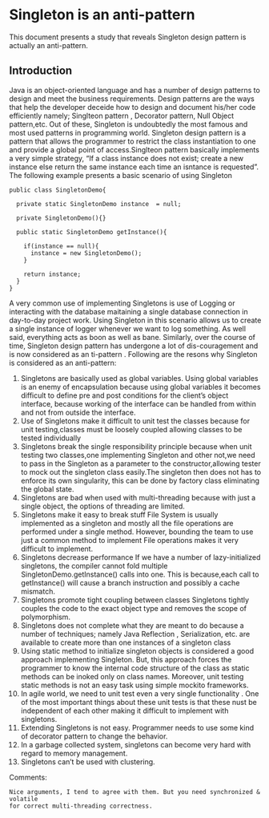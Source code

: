 # **Singleton is an anti-pattern**
This document presents a study that reveals Singleton design pattern is actually an anti-pattern.

## **Introduction**

Java is an object-oriented language and has a  number of design patterns to design and  meet the business requirements. Design patterns are the ways that help the developer deceide how to design and document his/her code efficiently namely; Singlteon pattern , Decorator  pattern, Null Object pattern,etc. Out of these, Singleton is undoubtedly the most famous and most used patterns in programming world. Singleton design pattern is a pattern that allows the programmer to restrict the class instantiation to one and provide a global point of access.Singlteon pattern basically implements a very simple strategy, “If a class instance does not exist; create a new instance else return the same instance each time an isntance is requested”. The following example presents a basic scenario of using Singleton

```
public class SingletonDemo{                                                           

  private static SingletonDemo instance  = null;              

  private SingletonDemo(){}                                            

  public static SingletonDemo getInstance(){        

    if(instance == null){                                                                    
      instance = new SingletonDemo();
    }                              

    return instance;           
  }
}
 ```

A very common use of implementing Singletons is use of Logging or interacting with the database maitaining a single database connection in day-to-day project work. Using Singleton in this scenario allows us to create a single instance of logger whenever we want to log something. As well said, everything acts as boon as well as bane. Similarly, over the course of time, Singleton design pattern has undergone a lot of dis-couragement and is now considered as an ti-pattern . Following are the resons why Singleton is considered as an anti-pattern:

1. Singletons are basically used as global variables. Using global variables is an enemy of encapsulation because using global variables it becomes difficult to define pre and post conditions for the client’s object interface, because working of the interface can be handled from within and  not from outside the interface.
1. Use of Singletons make it difficult to unit test the classes because for unit testing,classes must be loosely coupled allowing classes to be tested individually
1. Singletons break the single responsibility principle because when unit testing two classes,one implementing Singleton and other not,we need to pass in the Singleton as a parameter to the constructor,allowing tester to mock out the singleton class easily.The singleton then does not has to enforce its own singularity, this can be done by factory class eliminating the global state.
1. Singletons are bad when used with multi-threading because with just a single object, the options of threading are limited.
1. Singletons make it easy to break stuff File System is usually implemented as a singleton and mostly all the file operations are performed under a single method. However, bounding the team to use just a common method to implement File operations makes it very difficult to implement.
1. Singletons decrease performance If we have a number of lazy-initialized singletons, the compiler cannot fold  multiple SingletonDemo.getInstance() calls into one. This is because,each call to getInstance()  will cause a branch instruction and possibly a cache mismatch.
1. Singletons promote tight coupling between classes Singletons tightly couples the code to the exact object type and removes the scope of polymorphism.
1. Singletons does not complete what they are meant to do because a number of techniques; namely Java Reflection , Serialization, etc. are available to create more than one instances of a singleton class
1. Using static method to initialize singleton objects is considered a good approach implementing Singleton. But, this approach forces the programmer to know the internal code structure of the class as static methods can be inoked only on class names. Moreover, unit testing static methods is not an easy task using simple mockito frameworks.
1. In agile world, we need to unit test even a very single functionality . One of the most important things about these unit tests is that these nust be independent of each other making it difficult to implement with singletons.
1. Extending Singletons is not easy. Programmer needs to use some kind of decorator pattern to change the behavior.
1. In a garbage collected system, singletons can become very hard with regard to memory management.
1. Singletons can’t be used with clustering.


Comments:
```
Nice arguments, I tend to agree with them. But you need synchronized & volatile 
for correct multi-threading correctness. 
 ```
